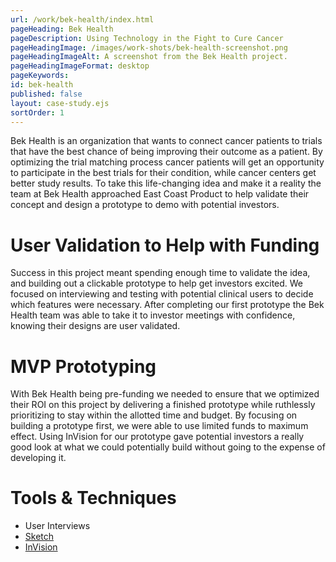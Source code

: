 ```yaml
---
url: /work/bek-health/index.html
pageHeading: Bek Health
pageDescription: Using Technology in the Fight to Cure Cancer
pageHeadingImage: /images/work-shots/bek-health-screenshot.png
pageHeadingImageAlt: A screenshot from the Bek Health project.
pageHeadingImageFormat: desktop
pageKeywords:
id: bek-health
published: false
layout: case-study.ejs
sortOrder: 1
---
```


<p class="paragraph--major">Bek Health is an organization that wants to connect cancer patients to trials that have the best chance of being improving their outcome as a patient. By optimizing the trial matching process cancer patients will get an opportunity to participate in the best trials for their condition, while cancer centers get better study results. To take this life-changing idea and make it a reality the team at Bek Health approached East Coast Product to help validate their concept and design a prototype to demo with potential investors.</p>

<h1 class="text-heading-one">User Validation to Help with Funding</h1>

<p>Success in this project meant spending enough time to validate the idea, and building out a clickable prototype to help get investors excited. We focused on interviewing and testing with potential clinical users to decide which features were necessary. After completing our first prototype the Bek Health team was able to take it to investor meetings with confidence, knowing their designs are user validated.</p>

<h1 class="text-heading-one">MVP Prototyping</h1>

<p>With Bek Health being pre-funding we needed to ensure that we optimized their ROI on this project by delivering a finished prototype while ruthlessly prioritizing to stay within the allotted time and budget. By focusing on building a prototype first, we were able to use limited funds to maximum effect. Using InVision for our prototype gave potential investors a really good look at what we could potentially build without going to the expense of developing it.</p>

<h1 class="text-heading-one">Tools &amp; Techniques</h1>

<ul>
  <li>User Interviews</li>
  <li><a href="https://www.sketchapp.com/">Sketch</a></li>
  <li><a href="https://www.invisionapp.com/">InVision</a></li>
</ul>